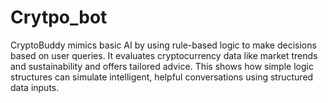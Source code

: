 # Crytpo_bot
CryptoBuddy mimics basic AI by using rule-based logic to make decisions based on user queries. It evaluates cryptocurrency data like market trends and sustainability and offers tailored advice. This shows how simple logic structures can simulate intelligent, helpful conversations using structured data inputs.
